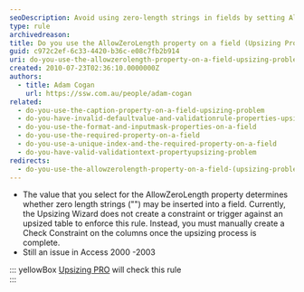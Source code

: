 ```yaml
---
seoDescription: Avoid using zero-length strings in fields by setting AllowZeroLength property correctly to ensure data integrity during upsizing.
type: rule
archivedreason:
title: Do you use the AllowZeroLength property on a field (Upsizing Problem)?
guid: c972c2ef-6c33-4420-b36c-e08c7fb2b914
uri: do-you-use-the-allowzerolength-property-on-a-field-upsizing-problem
created: 2010-07-23T02:36:10.0000000Z
authors:
  - title: Adam Cogan
    url: https://ssw.com.au/people/adam-cogan
related:
  - do-you-use-the-caption-property-on-a-field-upsizing-problem
  - do-you-have-invalid-defaultvalue-and-validationrule-properties-upsizing-problem
  - do-you-use-the-format-and-inputmask-properties-on-a-field
  - do-you-use-the-required-property-on-a-field
  - do-you-use-a-unique-index-and-the-required-property-on-a-field
  - do-you-have-valid-validationtext-propertyupsizing-problem
redirects:
  - do-you-use-the-allowzerolength-property-on-a-field-(upsizing-problem)
---
```


- The value that you select for the AllowZeroLength property determines whether zero length strings ("") may be inserted into a field. Currently, the Upsizing Wizard does not create a constraint or trigger against an upsized table to enforce this rule. Instead, you must manually create a Check Constraint on the columns once the upsizing process is complete.
- Still an issue in Access 2000 -2003

::: yellowBox
[Upsizing PRO](http://www.ssw.com.au/ssw/UpsizingPRO) will check this rule  
:::

<!--endintro-->
